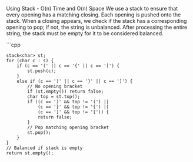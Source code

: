<p>Using Stack - O(n) Time and O(n) Space
We use a stack to ensure that every opening has a matching closing. Each opening is pushed onto the stack. When a closing appears, we check if the stack has a corresponding opening to pop; if not, the string is unbalanced. After processing the entire string, the stack must be empty for it to be considered balanced.</p>
```cpp
    
    stack<char> st; 
    for (char c : s) {
        if (c == '(' || c == '{' || c == '[') {
            st.push(c);
        }
        else if (c == ')' || c == '}' || c == ']') {
            // No opening bracket
            if (st.empty()) return false; 
            char top = st.top();
            if ((c == ')' && top != '(') ||
                (c == '}' && top != '{') ||
                (c == ']' && top != '[')) {
                return false;
            }
            // Pop matching opening bracket
            st.pop(); 
        }
    }
    // Balanced if stack is empty
    return st.empty();
